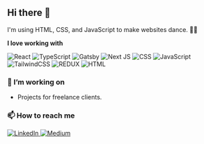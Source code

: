 ## Hi there 👋

I'm using HTML, CSS, and JavaScript to make websites dance. 🕺🏽

**I love working with**

<div display="flex">
  <img src="https://img.shields.io/badge/react-%2320232a.svg?style=for-the-badge&logo=react&logoColor=%2361DAFB" alt="React"/>
  <img src="https://img.shields.io/badge/typescript-%23007ACC.svg?style=for-the-badge&logo=typescript&logoColor=white" alt="TypeScript"/>
  <img src="https://img.shields.io/badge/Gatsby-%23663399.svg?style=for-the-badge&logo=gatsby&logoColor=white" alt="Gatsby"/>
  <img src="https://img.shields.io/badge/Next-black?style=for-the-badge&logo=next.js&logoColor=white" alt="Next JS"/>
  <img src="https://img.shields.io/badge/css3-%231572B6.svg?style=for-the-badge&logo=css3&logoColor=white" alt="CSS"/>
  <img src="https://profilinator.rishav.dev/skills-assets/javascript-original.svg" alt="JavaScript"/>
  <img src="https://up.yimg.com/ib/th?id=OIP.yMEsQ5pCVMp4mARXDdgLnwHaHa&pid=Api&rs=1&c=1&qlt=95&w=121&h=121" alt="TailwindCSS"/>
  <img src="https://profilinator.rishav.dev/skills-assets/electron-original.svg" alt="REDUX"/>
  <img src="https://profilinator.rishav.dev/skills-assets/html5-original-wordmark.svg" alt="HTML"/>
</div>

### 🔭 I’m working on

- Projects for freelance clients.
  
### 📫 How to reach me

<div display="flex">
  <a href="https://www.linkedin.com/in/abd-elrhman-mohamed-ba9886209/">
    <img src="https://img.shields.io/badge/linkedin-%230077B5.svg?style=for-the-badge&logo=linkedin&logoColor=white" alt="LinkedIn"/>
  </a>
  <a href="https://medium.com/@bernardbad">
    <img src="https://img.shields.io/badge/Medium-12100E?style=for-the-badge&logo=medium&logoColor=white" alt="Medium"/>
  </a>
</div>
